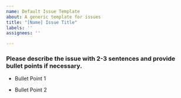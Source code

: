 ```yaml
---
name: Default Issue Template
about: A generic template for issues
title: "[Name] Issue Title"
labels: ''
assignees: ''

---
```


### Please describe the issue with 2-3 sentences and provide bullet points if necessary.

* Bullet Point 1

* Bullet Point 2